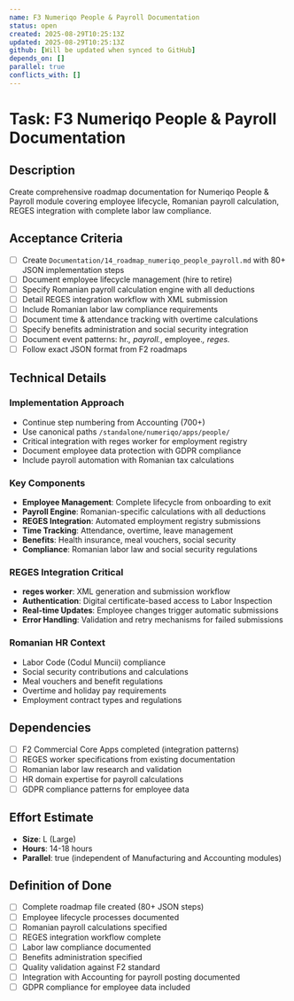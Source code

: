 ```yaml
---
name: F3 Numeriqo People & Payroll Documentation
status: open  
created: 2025-08-29T10:25:13Z
updated: 2025-08-29T10:25:13Z
github: [Will be updated when synced to GitHub]
depends_on: []
parallel: true
conflicts_with: []
---
```


# Task: F3 Numeriqo People & Payroll Documentation

## Description

Create comprehensive roadmap documentation for Numeriqo People & Payroll module covering employee lifecycle, Romanian payroll calculation, REGES integration with complete labor law compliance.

## Acceptance Criteria

- [ ] Create `Documentation/14_roadmap_numeriqo_people_payroll.md` with 80+ JSON implementation steps
- [ ] Document employee lifecycle management (hire to retire)
- [ ] Specify Romanian payroll calculation engine with all deductions
- [ ] Detail REGES integration workflow with XML submission
- [ ] Include Romanian labor law compliance requirements
- [ ] Document time & attendance tracking with overtime calculations
- [ ] Specify benefits administration and social security integration
- [ ] Document event patterns: hr.*, payroll.*, employee.*, reges.*
- [ ] Follow exact JSON format from F2 roadmaps

## Technical Details

### **Implementation Approach**
- Continue step numbering from Accounting (700+)
- Use canonical paths `/standalone/numeriqo/apps/people/`
- Critical integration with reges worker for employment registry
- Document employee data protection with GDPR compliance
- Include payroll automation with Romanian tax calculations

### **Key Components**
- **Employee Management**: Complete lifecycle from onboarding to exit
- **Payroll Engine**: Romanian-specific calculations with all deductions
- **REGES Integration**: Automated employment registry submissions
- **Time Tracking**: Attendance, overtime, leave management
- **Benefits**: Health insurance, meal vouchers, social security
- **Compliance**: Romanian labor law and social security regulations

### **REGES Integration Critical**
- **reges worker**: XML generation and submission workflow
- **Authentication**: Digital certificate-based access to Labor Inspection
- **Real-time Updates**: Employee changes trigger automatic submissions
- **Error Handling**: Validation and retry mechanisms for failed submissions

### **Romanian HR Context**
- Labor Code (Codul Muncii) compliance
- Social security contributions and calculations  
- Meal vouchers and benefit regulations
- Overtime and holiday pay requirements
- Employment contract types and regulations

## Dependencies

- [ ] F2 Commercial Core Apps completed (integration patterns)
- [ ] REGES worker specifications from existing documentation
- [ ] Romanian labor law research and validation
- [ ] HR domain expertise for payroll calculations
- [ ] GDPR compliance patterns for employee data

## Effort Estimate

- **Size**: L (Large)
- **Hours**: 14-18 hours  
- **Parallel**: true (independent of Manufacturing and Accounting modules)

## Definition of Done

- [ ] Complete roadmap file created (80+ JSON steps)
- [ ] Employee lifecycle processes documented
- [ ] Romanian payroll calculations specified
- [ ] REGES integration workflow complete
- [ ] Labor law compliance documented
- [ ] Benefits administration specified
- [ ] Quality validation against F2 standard
- [ ] Integration with Accounting for payroll posting documented
- [ ] GDPR compliance for employee data included
